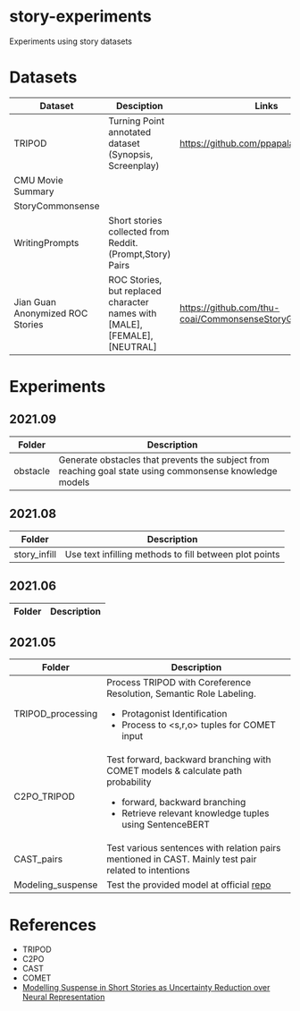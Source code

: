 # story-experiments
Experiments using story datasets

# Datasets
| Dataset   | Desciption                                                | Links |
| ------ | ------------------------------------------------------------ | ----- |
| TRIPOD    | Turning Point annotated dataset (Synopsis, Screenplay)  | https://github.com/ppapalampidi/TRIPOD
| CMU Movie Summary    |   |    |
| StoryCommonsense    |   |     |
| WritingPrompts    | Short stories collected from Reddit. (Prompt,Story) Pairs  |   |
| Jian Guan Anonymized ROC Stories | ROC Stories, but replaced character names with [MALE],[FEMALE],[NEUTRAL] | https://github.com/thu-coai/CommonsenseStoryGen |

<!-- * TRIPOD 
    * Turning Point annotated dataset (Synopsis, Screenplay)
    * https://github.com/ppapalampidi/TRIPOD
* CMU Movie Summary
* StoryCommonsense
* WritingPrompts
    * Short stories collected from Reddit
    * (Prompt,Story) Pairs -->

# Experiments
## 2021.09
| Folder   | Description                                                |
| ------ | ------------------------------------------------------------ |
| obstacle | Generate obstacles that prevents the subject from reaching goal state using commonsense knowledge models |

## 2021.08
| Folder   | Description                                                |
| ------ | ------------------------------------------------------------ |
| story_infill | Use text infilling methods to fill between plot points |

## 2021.06
| Folder   | Description                                                |
| ------ | ------------------------------------------------------------ |

## 2021.05
| Folder   | Description                                                |
| ------ | ------------------------------------------------------------ |
| TRIPOD_processing  | Process TRIPOD with Coreference Resolution, Semantic Role Labeling. <ul><li>Protagonist Identification</li><li>Process to <s,r,o> tuples for COMET input</li></ul>     |
| C2PO_TRIPOD  | Test forward, backward branching with COMET models & calculate path probability <ul><li>forward, backward branching</li><li>Retrieve relevant knowledge tuples using SentenceBERT</li></ul>   |
| CAST_pairs  | Test various sentences with relation pairs mentioned in CAST. Mainly test pair related to intentions  |
| Modeling_suspense | Test the provided model at official [repo](https://github.com/dwlmt/Story-Untangling)    |
<!-- ### TRIPOD Processing
Process TRIPOD with Coreference Resolution, Semantic Role Labeling.
* Protagonist Identification with Coref Models
* Process to <s,r,o> tuples for COMET input

### C2PO using TRIPOD
1. Test forward, backward branching with COMET models
    - Create path using C2PO branching implementation
        - https://github.com/rajammanabrolu/C2PO/blob/master/C2PO/scripts/text-gen/generate.py
    - Calculate path probability
2. Retrieve relevant knowledge tuples using SentenceBERT models -->

<!-- ### CAST Relation Pair Inferences
Test various sentences with relation pairs mentioned in CAST.
Mainly test pair related to intentions
* \<oWant> - \<xIntent> -->

# References
* TRIPOD
* C2PO
* CAST
* COMET
* [Modelling Suspense in Short Stories as Uncertainty Reduction over Neural Representation](https://www.aclweb.org/anthology/2020.acl-main.161/)
